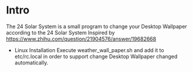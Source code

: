 # Intro
The 24 Solar System is a small program to change your Desktop Wallpaper according to the 24 Solar System 
Inspired by  https://www.zhihu.com/question/21904576/answer/19682668

* Linux  Installation
Execute weather_wall_paper.sh and add it to etc/rc.local in order to support change Desktop Wallpaper changed automatically.

